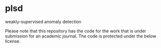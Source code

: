 # plsd
weakly-supervised anomaly detection  

Please note that this repository has the code for the work that is under submission for an academic journal. The code is protected under the below license.

